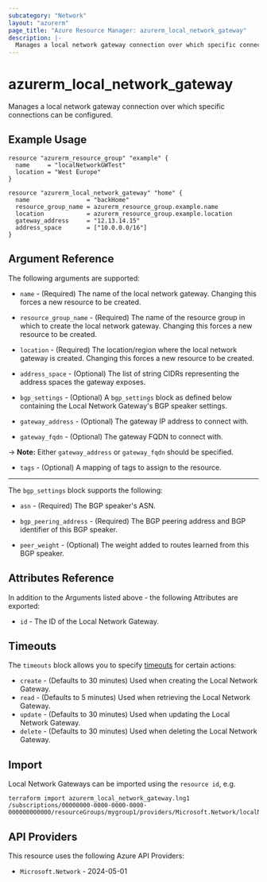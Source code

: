 ```yaml
---
subcategory: "Network"
layout: "azurerm"
page_title: "Azure Resource Manager: azurerm_local_network_gateway"
description: |-
  Manages a local network gateway connection over which specific connections can be configured.
---
```


# azurerm_local_network_gateway

Manages a local network gateway connection over which specific connections can be configured.

## Example Usage

```hcl
resource "azurerm_resource_group" "example" {
  name     = "localNetworkGWTest"
  location = "West Europe"
}

resource "azurerm_local_network_gateway" "home" {
  name                = "backHome"
  resource_group_name = azurerm_resource_group.example.name
  location            = azurerm_resource_group.example.location
  gateway_address     = "12.13.14.15"
  address_space       = ["10.0.0.0/16"]
}
```

## Argument Reference

The following arguments are supported:

* `name` - (Required) The name of the local network gateway. Changing this forces a new resource to be created.

* `resource_group_name` - (Required) The name of the resource group in which to create the local network gateway. Changing this forces a new resource to be created.

* `location` - (Required) The location/region where the local network gateway is created. Changing this forces a new resource to be created.

* `address_space` - (Optional) The list of string CIDRs representing the address spaces the gateway exposes.

* `bgp_settings` - (Optional) A `bgp_settings` block as defined below containing the Local Network Gateway's BGP speaker settings.

* `gateway_address` - (Optional) The gateway IP address to connect with.

* `gateway_fqdn` - (Optional) The gateway FQDN to connect with.

-> **Note:** Either `gateway_address` or `gateway_fqdn` should be specified.

* `tags` - (Optional) A mapping of tags to assign to the resource.

---

The `bgp_settings` block supports the following:

* `asn` - (Required) The BGP speaker's ASN.

* `bgp_peering_address` - (Required) The BGP peering address and BGP identifier of this BGP speaker.

* `peer_weight` - (Optional) The weight added to routes learned from this BGP speaker.

## Attributes Reference

In addition to the Arguments listed above - the following Attributes are exported:

* `id` - The ID of the Local Network Gateway.

## Timeouts

The `timeouts` block allows you to specify [timeouts](https://developer.hashicorp.com/terraform/language/resources/configure#define-operation-timeouts) for certain actions:

* `create` - (Defaults to 30 minutes) Used when creating the Local Network Gateway.
* `read` - (Defaults to 5 minutes) Used when retrieving the Local Network Gateway.
* `update` - (Defaults to 30 minutes) Used when updating the Local Network Gateway.
* `delete` - (Defaults to 30 minutes) Used when deleting the Local Network Gateway.

## Import

Local Network Gateways can be imported using the `resource id`, e.g.

```shell
terraform import azurerm_local_network_gateway.lng1 /subscriptions/00000000-0000-0000-0000-000000000000/resourceGroups/mygroup1/providers/Microsoft.Network/localNetworkGateways/lng1
```

## API Providers
<!-- This section is generated, changes will be overwritten -->
This resource uses the following Azure API Providers:

* `Microsoft.Network` - 2024-05-01
